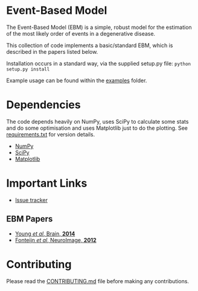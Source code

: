 Event-Based Model
=================

The Event-Based Model (EBM) is a simple, robust model for the estimation of the most likely order of events in a degenerative disease.

This collection of code implements a basic/standard EBM, which is described in the papers listed below.

Installation occurs in a standard way, via the supplied setup.py file: ``python setup.py install``

Example usage can be found within the [examples](examples) folder.

Dependencies
============
The code depends heavily on NumPy, uses SciPy to calculate some stats and do some optimisation and uses Matplotlib just to do the plotting. See [requirements.txt](requirements.txt) for version details.

- [NumPy](https://github.com/numpy/numpy)
- [SciPy](https://github.com/scipy/scipy)
- [Matplotlib](https://github.com/matplotlib/matplotlib)

Important Links
===============

- [Issue tracker](../../issues)

EBM Papers
----------
- [Young *et al*, Brain, **2014**](http://brain.oxfordjournals.org/cgi/pmidlookup?view=long&pmid=25012224)
- [Fonteijn *et al*, NeuroImage, **2012**](http://www.sciencedirect.com/science/article/pii/S1053811912000791)

Contributing
============
Please read the [CONTRIBUTING.md](CONTRIBUTING.md) file before making any contributions.
